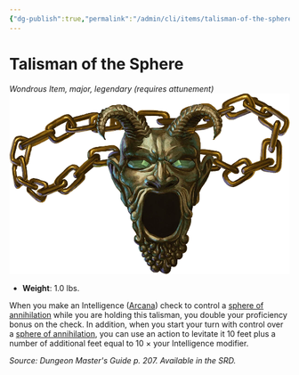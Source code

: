 ```yaml
---
{"dg-publish":true,"permalink":"/admin/cli/items/talisman-of-the-sphere/","tags":["compendium/src/5e/dmg","item/attunement/required","item/rarity/legendary","item/tier/major","item/wondrous"],"updated":"2025-01-11T15:32:21.048+00:00"}
---
```


# Talisman of the Sphere
*Wondrous Item, major, legendary (requires attunement)*  
![](https://raw.githubusercontent.com/5etools-mirror-2/5etools-img/main/items/DMG/Talisman%20of%20the%20Sphere.webp#right)  

- **Weight**: 1.0 lbs.

When you make an Intelligence ([Arcana](/3-Mechanics/CLI/rules/skills.md#Arcana)) check to control a [sphere of annihilation](/Admin/CLI/items/sphere-of-annihilation.md) while you are holding this talisman, you double your proficiency bonus on the check. In addition, when you start your turn with control over a [sphere of annihilation](/Admin/CLI/items/sphere-of-annihilation.md), you can use an action to levitate it 10 feet plus a number of additional feet equal to 10 × your Intelligence modifier.

*Source: Dungeon Master's Guide p. 207. Available in the SRD.*